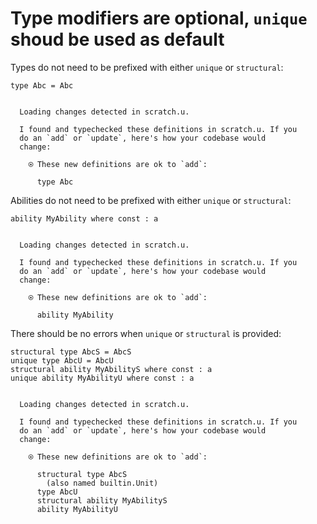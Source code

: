 # Type modifiers are optional, `unique` shoud be used as default

Types do not need to be prefixed with either `unique` or `structural`:

```unison
type Abc = Abc 
```

```ucm

  Loading changes detected in scratch.u.

  I found and typechecked these definitions in scratch.u. If you
  do an `add` or `update`, here's how your codebase would
  change:
  
    ⍟ These new definitions are ok to `add`:
    
      type Abc

```
Abilities do not need to be prefixed with either `unique` or `structural`:

```unison
ability MyAbility where const : a 
```

```ucm

  Loading changes detected in scratch.u.

  I found and typechecked these definitions in scratch.u. If you
  do an `add` or `update`, here's how your codebase would
  change:
  
    ⍟ These new definitions are ok to `add`:
    
      ability MyAbility

```
There should be no errors when `unique` or `structural` is provided:

```unison
structural type AbcS = AbcS
unique type AbcU = AbcU
structural ability MyAbilityS where const : a 
unique ability MyAbilityU where const : a 
```

```ucm

  Loading changes detected in scratch.u.

  I found and typechecked these definitions in scratch.u. If you
  do an `add` or `update`, here's how your codebase would
  change:
  
    ⍟ These new definitions are ok to `add`:
    
      structural type AbcS
        (also named builtin.Unit)
      type AbcU
      structural ability MyAbilityS
      ability MyAbilityU

```
